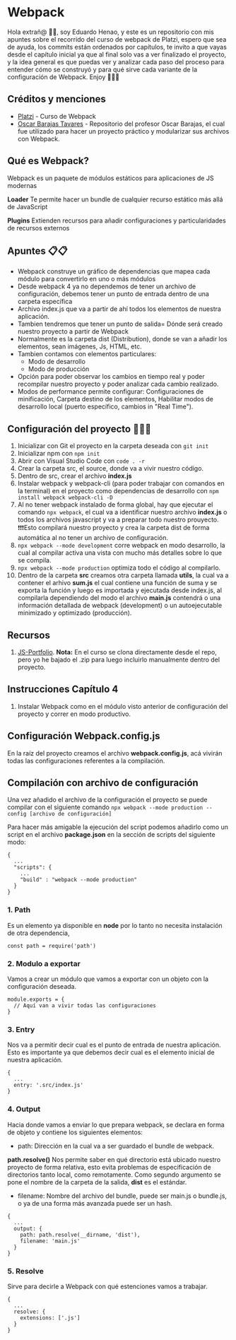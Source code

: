 # Webpack
Hola extrañ@ 👋👤, soy Eduardo Henao, y este es un repositorio con mis apuntes sobre el recorrido del curso de webpack de Platzi, espero que sea de ayuda, los commits están ordenados por capítulos, te invito a que vayas desde el capítulo inicial ya que al final solo vas a ver finalizado el proyecto, y la idea general es que puedas ver y analizar cada paso del proceso para entender cómo se construyó y para qué sirve cada variante de la configuración de Webpack. Enjoy 🤘🤘🤘

## Créditos y menciones
- [Platzi](https://platzi.com/home "Link a platzi") - Curso de Webpack
- [Oscar Barajas Tavares](https://github.com/gndx/js-portfolio "Proyecto js-Portfolio") - Repositorio del profesor Oscar Barajas, el cual fue utilizado para hacer un proyecto práctico y modularizar sus archivos con Webpack.

## Qué es Webpack?
Webpack es un paquete de módulos estáticos para aplicaciones de JS modernas

**Loader** Te permite hacer un bundle de cualquier recurso estático más allá de JavaScript

**Plugins** Extienden recursos para añadir configuraciones y particularidades de recursos externos

## Apuntes 📋📋
- Webpack construye un gráfico de dependencias que mapea cada módulo para convertirlo en uno o más módulos
- Desde webpack 4 ya no dependemos de tener un archivo de configuración, debemos tener un punto de entrada dentro de una carpeta específica
- Archivo index.js que va a partir de ahí todos los elementos de nuestra aplicación.
- Tambien tendremos que tener un punto de salida= Dónde será creado nuestro proyecto a partir de Webpack
- Normalmente es la carpeta dist (Distribution), donde se van a añadir los elementos, sean imágenes, Js, HTML, etc.
- Tambien contamos con elementos particulares:
  - Modo de desarrollo
  - Modo de producción
- Opción para poder observar los cambios en tiempo real y poder recompilar nuestro proyecto y poder analizar cada cambio realizado.
- Modos de performance permite configurar: Configuraciones de minificación, Carpeta destino de los elementos, Habilitar modos de desarrollo local (puerto específico, cambios in "Real Time").

## Configuración del proyecto 🔧🔧🔧

1. Inicializar con Git el proyecto en la carpeta deseada con `git init`
2. Inicializar npm con `npm init`
3. Abrir con Visual Studio Code con `code . -r`
4. Crear la carpeta src, el source, donde va a vivir nuestro código.
5. Dentro de src, crear el archivo **index.js**
6. Instalar webpack y webpack-cli (para poder trabajar con comandos en la terminal) en el proyecto como dependencias de desarrollo con `npm install webpack webpack-cli -D`
7. Al no tener webpack instalado de forma global, hay que ejecutar el comando `npx webpack`, el cual va a identificar nuestro archivo **index.js** o todos los archivos javascript y va a preparar todo nuestro prouyecto.
❗❗❗Esto compilará nuestro proyecto y crea la carpeta dist de forma automática al no tener un archivo de configuración.
8. `npx webpack --mode development` corre webpack en modo desarrollo, la cual al compilar activa una vista con mucho más detalles sobre lo que se compila.
9. `npx webpack --mode production` optimiza todo el código al compilarlo.
10. Dentro de la carpeta **src** creamos otra carpeta llamada **utils**, la cual va a contener el arhivo **sum.js** el cual contiene una función de suma y se exporta la función y luego es importada y ejecutada desde index.js, al compilarla dependiendo del modo el archivo **main.js** contendrá o una información detallada de webpack (development) o un autoejecutable minimizado y optimizado (producción).

## Recursos
1. [JS-Portfolio](https://github.com/gndx/js-portfolio "Repositorio del proyecto de portafolio que genera datos random"). **Nota:** En el curso se clona directamente desde el repo, pero yo he bajado el .zip para luego incluirlo manualmente dentro del proyecto.

## Instrucciones Capítulo 4
1. Instalar Webpack como en el módulo visto anterior de configuración del proyecto y correr en modo productivo.

## Configuración Webpack.config.js

En la raíz del proyecto creamos el archivo **webpack.config.js**, acá vivirán todas las configuraciones referentes a la compilación.

## Compilación con archivo de configuración
Una vez añadido el archivo de la configuración el proyecto se puede compilar con el siguiente comando `npx webpack --mode production --config [archivo de configuración]`

Para hacer más amigable la ejecución del script podemos añadirlo como un script en el archivo **package.json** en la sección de scripts del siguiente modo:
```
{
  ...
  "scripts": {
    ...
    "build" : "webpack --mode production"
  }
}
```

### 1. Path
Es un elemento ya disponible en **node** por lo tanto no necesita instalación de otra dependencia, 

```
const path = require('path')
```

### 2. Modulo a exportar
Vamos a crear un módulo que vamos a exportar con un objeto con la configuración deseada.

```
module.exports = {
  // Aquí van a vivir todas las configuraciones
}
```

### 3. Entry
Nos va a permitir decir cual es el punto de entrada de nuestra aplicación. Esto es importante ya que debemos decir cual es el elemento inicial de nuestra aplicación.

```
{
  ...
  entry: '.src/index.js'
}
```
### 4. Output
Hacia donde vamos a enviar lo que prepara webpack, se declara en forma de objeto y contiene los siguientes elementos:

- path: Dirección en la cual va a ser guardado el bundle de webpack.

**path.resolve()** Nos permite saber en qué directorio está ubicado nuestro proyecto de forma relativa, esto evita problemas de especificación de directorios tanto local, como remotamente. Como segundo argumento se pone el nombre de la carpeta de la salida, **dist** es el estándar.

- filename: Nombre del archivo del bundle, puede ser main.js o bundle.js, o ya de una forma más avanzada puede ser un hash.

```
{
  ...
  output: {
    path: path.resolve(__dirname, 'dist'),
    filename: 'main.js'
  }
}
```

### 5. Resolve
Sirve para decirle a Webpack con qué estenciones vamos a trabajar.

```
{
  ...
  resolve: {
    extensions: ['.js']
  }
}
```